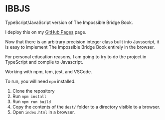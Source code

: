 # IBBJS
TypeScript/JavaScript version of The Impossible Bridge Book.

I deploy this on my [GitHub Pages](https://thomasoa.github.io/impossible/index.html) page.

Now that there is an arbitrary precision integer class built into Javsscript,
it is easy to implement The Impossible Bridge Book entirely in the browser.

For personal education reasons, I am going to try to do the project in TypeScript and compile to Javascript. 

Working with npm, tcm, jest, and VSCode.

To run, you will need `npm` installed.

   1. Clone the repository
   2. Run `npm install`
   3. Run `npm run build`
   4. Copy the contents of the `dest/` folder to a directory visible to a browser.
   5. Open `index.html` in a browser.
